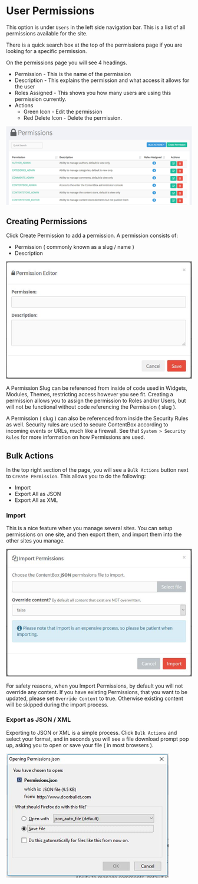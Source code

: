 # User Permissions

This option is under `Users` in the left side navigation bar. This is a list of all permissions available for the site. 

There is a quick search box at the top of the permissions page if you are looking for a specific permission.

On the permissions page you will see 4 headings.
 
- Permission - This is the name of the permission
- Description - This explains the permission and what access it allows for the user
- Roles Assigned - This shows you how many users are using this permission currently.
- Actions 
  - Green Icon - Edit the permission
  - Red Delete Icon - Delete the permission. 

![](/assets/user-permissions-list.png)

## Creating Permissions

Click Create Permission to add a permission. A permission consists of:
- Permission ( commonly known as a slug / name ) 
- Description

![](/assets/user-permissions-create.jpg)

A Permission Slug can be referenced from inside of code used in Widgets, Modules, Themes, restricting access however you see fit. Creating a permission allows you to assign the permission to Roles and/or Users, but will not be functional without code referencing the Permission ( slug ).

A Permission ( slug ) can also be referenced from inside the Security Rules as well. Security rules are used to secure ContentBox according to incoming events or URLs, much like a firewall. See that `System > Security Rules` for more information on how Permissions are used.

## Bulk Actions

In the top right section of the page, you will see a `Bulk Actions` button next to `Create Permission`. This allows you to do the following:

- Import
- Export All as JSON
- Export All as XML

### Import

This is a nice feature when you manage several sites. You can setup permissions on one site, and then export them, and import them into the other sites you manage.

![](/assets/user-permissions-import.jpg)

For safety reasons, when you Import Permissions, by default you will not override any content. If you have existing Permissions, that you want to be updated, please set `Override Content` to true. Otherwise existing content will be skipped during the import process.

### Export as JSON / XML

Exporting to JSON or XML is a simple process. Click `Bulk Actions` and select your format, and in seconds you will see a file download prompt pop up, asking you to open or save your file ( in most browsers ).

![](/assets/user-permissions-export.jpg)




